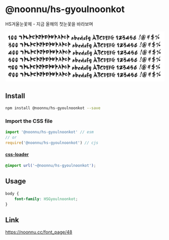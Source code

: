 # @noonnu/hs-gyoulnoonkot

HS겨울눈꽃체 - 지금 올해의 첫눈꽃을 바라보며

![example](./example.png)

## Install

```bash
npm install @noonnu/hs-gyoulnoonkot --save
```

### Import the CSS file

```js
import '@noonnu/hs-gyoulnoonkot' // esm
// or
require('@noonnu/hs-gyoulnoonkot') // cjs
```

#### [css-loader](https://github.com/webpack-contrib/css-loader)

```css
@import url('~@noonnu/hs-gyoulnoonkot');
```

## Usage

```css
body {
    font-family: HSGyoulnoonkot;
}
```

## Link

https://noonnu.cc/font_page/48
